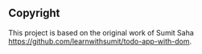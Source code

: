 ## Copyright

This project is based on the original work of Sumit Saha https://github.com/learnwithsumit/todo-app-with-dom.
